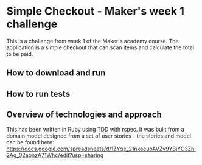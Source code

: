 # Simple Checkout - Maker's week 1 challenge

This is a challenge from week 1 of the Maker's academy course. The application is a simple checkout that can scan items and calculate the total to be paid. 

## How to download and run

## How to run tests

## Overview of technologies and approach

This has been written in Ruby using TDD with rspec. It was built from a domain model designed from a set of user stories - the stories and model can be found here: 
https://docs.google.com/spreadsheets/d/1ZYqe_21nkaeuoAVZv9YBjYC3ZhI2Ag_02abnzA71Whc/edit?usp=sharing
